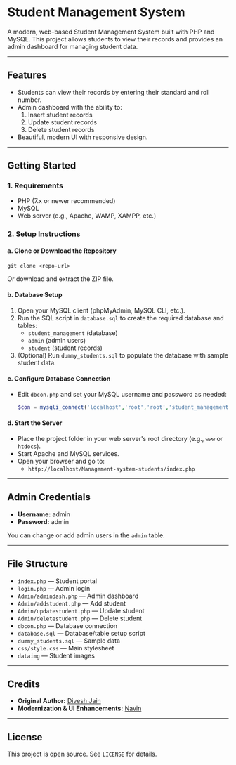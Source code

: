 # Student Management System

A modern, web-based Student Management System built with PHP and MySQL. This project allows students to view their records and provides an admin dashboard for managing student data.

---

## Features
- Students can view their records by entering their standard and roll number.
- Admin dashboard with the ability to:
  1. Insert student records
  2. Update student records
  3. Delete student records
- Beautiful, modern UI with responsive design.

---

## Getting Started

### 1. Requirements
- PHP (7.x or newer recommended)
- MySQL
- Web server (e.g., Apache, WAMP, XAMPP, etc.)

### 2. Setup Instructions

#### a. Clone or Download the Repository
```
git clone <repo-url>
```
Or download and extract the ZIP file.

#### b. Database Setup
1. Open your MySQL client (phpMyAdmin, MySQL CLI, etc.).
2. Run the SQL script in `database.sql` to create the required database and tables:
   - `student_management` (database)
   - `admin` (admin users)
   - `student` (student records)
3. (Optional) Run `dummy_students.sql` to populate the database with sample student data.

#### c. Configure Database Connection
- Edit `dbcon.php` and set your MySQL username and password as needed:
  ```php
  $con = mysqli_connect('localhost','root','root','student_management');
  ```

#### d. Start the Server
- Place the project folder in your web server's root directory (e.g., `www` or `htdocs`).
- Start Apache and MySQL services.
- Open your browser and go to:
  - `http://localhost/Management-system-students/index.php`

---

## Admin Credentials
- **Username:** admin
- **Password:** admin

You can change or add admin users in the `admin` table.

---

## File Structure
- `index.php` — Student portal
- `login.php` — Admin login
- `Admin/admindash.php` — Admin dashboard
- `Admin/addstudent.php` — Add student
- `Admin/updatestudent.php` — Update student
- `Admin/deletestudent.php` — Delete student
- `dbcon.php` — Database connection
- `database.sql` — Database/table setup script
- `dummy_students.sql` — Sample data
- `css/style.css` — Main stylesheet
- `dataimg` — Student images

---

## Credits
- **Original Author:** [Divesh Jain](https://github.com/diveshlunker/Management-system-students)
- **Modernization & UI Enhancements:** [Navin](https://github.com/navin99x)

---

## License
This project is open source. See `LICENSE` for details.
